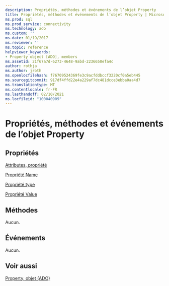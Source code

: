 ```yaml
---
description: Propriétés, méthodes et événements de l’objet Property
title: Propriétés, méthodes et événements de l’objet Property | Microsoft Docs
ms.prod: sql
ms.prod_service: connectivity
ms.technology: ado
ms.custom: ''
ms.date: 01/19/2017
ms.reviewer: ''
ms.topic: reference
helpviewer_keywords:
- Property object [ADO], members
ms.assetid: 21f67a7d-6273-4648-9abd-2236650efa4c
author: rothja
ms.author: jroth
ms.openlocfilehash: f76709524369fe3c9acfddbccf3220cf0a5eb445
ms.sourcegitcommit: 917df4ffd22e4a229af7dc481dcce3ebba0aa4d7
ms.translationtype: MT
ms.contentlocale: fr-FR
ms.lasthandoff: 02/10/2021
ms.locfileid: "100040909"
---
```

# <a name="property-object-properties-methods-and-events"></a>Propriétés, méthodes et événements de l’objet Property
## <a name="properties"></a>Propriétés  
 [Attributes, propriété](./attributes-property-ado.md)  
  
 [Propriété Name](./name-property-ado.md)  
  
 [Propriété type](./type-property-ado.md)  
  
 [Propriété Value](./value-property-ado.md)  
  
## <a name="methods"></a>Méthodes  
 Aucun.  
  
## <a name="events"></a>Événements  
 Aucun.  
  
## <a name="see-also"></a>Voir aussi  
 [Property, objet (ADO)](./property-object-ado.md)